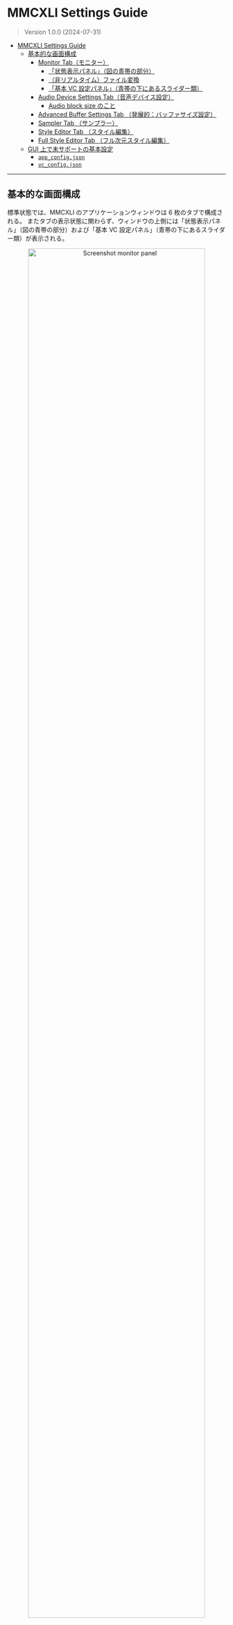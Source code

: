 # MMCXLI Settings Guide

> Version 1.0.0 (2024-07-31)

- [MMCXLI Settings Guide](#mmcxli-settings-guide)
  - [基本的な画面構成](#基本的な画面構成)
    - [Monitor Tab（モニター）](#monitor-tabモニター)
      - [「状態表示パネル」（図の青帯の部分）](#状態表示パネル図の青帯の部分)
      - [（非リアルタイム）ファイル変換](#非リアルタイムファイル変換)
      - [「基本 VC 設定パネル」（青帯の下にあるスライダー類）](#基本-vc-設定パネル青帯の下にあるスライダー類)
    - [Audio Device Settings Tab（音声デバイス設定）](#audio-device-settings-tab音声デバイス設定)
      - [Audio block size のこと](#audio-block-size-のこと)
    - [Advanced Buffer Settings Tab （発展的：バッファサイズ設定）](#advanced-buffer-settings-tab-発展的バッファサイズ設定)
    - [Sampler Tab （サンプラー）](#sampler-tab-サンプラー)
    - [Style Editor Tab （スタイル編集）](#style-editor-tab-スタイル編集)
    - [Full Style Editor Tab （フル次元スタイル編集）](#full-style-editor-tab-フル次元スタイル編集)
  - [GUI 上で未サポートの基本設定](#gui-上で未サポートの基本設定)
    - [`app_config.json`](#app_configjson)
    - [`vc_config.json`](#vc_configjson)


----

## 基本的な画面構成


標準状態では、MMCXLI のアプリケーションウィンドウは 6 枚のタブで構成される。
またタブの表示状態に関わらず、ウィンドウの上側には「状態表示パネル」（図の青帯の部分）および「基本 VC 設定パネル」（青帯の下にあるスライダー類）が表示される。

<p align="center">
    <img src = "./mmcxli_screen_monitor.png" width = "90%" alt = "Screenshot monitor panel"/>
</p>

### Monitor Tab（モニター）

起動直後はモニタータブが前面表示される。4 枚の時系列プロットが含まれ、上から順に

* 入力音声、波形

* 入力音声、対数スペクトログラム

* 出力音声、波形

* 出力音声、対数スペクトログラム

を表す。音声からスペクトログラムへの変換（STFT）は高負荷であるため、入力音声の音量レベルが threshold に達し VC が掛かっているときのみ、スペクトログラムをリアルタイム更新する（with VC）設定がデフォルトとなる。常にスペクトログラムを更新する（always）設定も可能である。
またスペクトログラムの更新を完全に無効化できるオプション（none）が、出力音声のみ用意される。

なお現在の変換アルゴリズムでは、

* Pitch mode が "source" であるか、もしくは 

* Energy mode が "same as source" であるか（各モードの意味は後述する）

のいずれかの条件に当てはまるとき、スペクトログラムが VC 処理に必要である。逆に

* Pitch mode が "target" かつ Energy mode が "estimate" である

場合は不要である。このとき入力モニターが with VC であっても、計算量を節約するためにスペクトログラムの計算は行われず、リアルタイム更新がストップする仕様としている。

#### 「状態表示パネル」（図の青帯の部分）

図は、入力音声の音量レベルが threshold を上回っており、VC が掛かっている状態を示している。音量が閾値に達しておらず VC が掛かっていないときは帯色がグレーになり、このとき***無加工の音声が出力に流れる***。

> 現在のクライアントは VC の実験目的で提供されているためこの仕様の方が適しているのだが、バ美肉で使用する場合は致命的な欠陥となる。
> そのような用途で使う場合は当方は関知しないので、各自でプロジェクトをフォークして、閾値以下の音声を自動ミュートする仕様を備えた派生ソフトを作っていただくことを企図している。

ユーザーが操作可能な部品は表に見える部分で 2 つ、見えないものが 1 つある。
見える部品というのは「Mute」ボタンと、右端にある「Skip delay」ボタンの 2 つだ。
Mute はその名のとおり、1 回クリックすると全ての出力音声を瞬時に無音にできる。もう 1 回クリックすると解除される。

「Skip delay」ボタンを押すことで、処理待ちのブロックを破棄して遅延分を回復できる。
VC が一時的に処理落ちした場合、入力音声に対して出力音声のブロック（チャンク）が処理待ちで蓄積していく。すなわち、audio backend の blocksize × 処理待ちのブロック数だけ、ボイチェンの遅延が発生する。現在の遅延ブロック数はパネル右側の白い数字に表示される。

パネル中央には、現在の入力音声レベルを dBFS（デシベルフルスケール）値で表示するレベルメータがある。さらに内部には、白い破線で表現された矩形が存在する。これは VC を掛けるべき音量の下限（閾値）を表すもので、レベルメータの値が矩形の中に納まるとき VC が実行される。
下の「基本 VC 設定パネル」から「VC threshold (dBFS)」のスライダーを操作することで、矩形の左端＝閾値を増減させられる。

#### （非リアルタイム）ファイル変換

なお、「状態表示パネル」（青帯の部分）にファイルをドラッグ・アンド・ドロップすることで、現在の VC 設定に準拠してローカル音声ファイルの声質変換を行うことができる。

* 変換可能なソースファイルは librosa や pydub で読み込みに対応している、ogg, wav, flac, m4a, mp3, opus のいずれかである。

* 基本的にモノラル前提である。

* ソースファイルのあるフォルダに `converted` というサブフォルダが作成され、その下にソースと同じファイル名の float32 wav として保存される。

* メモリ消費を抑える観点から、処理可能なファイルの秒数に上限を設けてある。`vc_config.json` の "offline_max_sec" キーで決定され、 factory default は 30 秒である。これより長い音声をロードすると、冒頭部のみが処理・保存される。

#### 「基本 VC 設定パネル」（青帯の下にあるスライダー類）

基本 VC 設定パネルの左端には「Mic preamp (dB)」が存在し、音声入力（マイク）デバイスから入れた音を、プラスマイナス 20 dB の範囲で増減させてから VC 処理に突っ込むことができる。
上で述べた「VC threshold (dBFS)」による VC 閾値の判定は、このプリアンプを掛けた後の音量をもとに計算される。

その右にあるラジオボタン「Target style」は、VC のターゲット話者スタイルを入力音声に合わせる（"from myself" いわゆるオートエンコーダ）か、別途与えたサンプルに合わせるか（"to sample"）を選択する。
前者はモデルが自分の声を、どれだけ鮮明に再構成できるかが分かるため性能評価試験に向いているが、実用上は自分の声を自分の声にしても意味がないので、通常はデフォルトの "to sample" で使えばいい。

次のラジオボタン「Pitch mode」は、合成される音声の基本ピッチ（F0）を自分の声からの相対値で決めるか（"source"）、あるいはターゲット話者スタイルと発話内容から推測するか（"target"）を決める。
選択の基準だが、

* 歌いたい場合は "source" を選び、その上で次の「Pitch shift」スライダーを増減して音高を動かす

* 変換した声質で朗読や雑談を行う場合は、"target" の方が自然な変換品質が得られる

* 変換に要する時間は "source" の方が短い。ターゲット声質に合わせたピッチ推定が不要なためである。

    ただし同一のネットワーク（f0n encoder）でピッチ（F0）と音量（energy）の推定を同時に行っているため、後で出てくる「Energy mode」のラジオボタンを "estimate" にした場合、ピッチモードが "source" であっても結局は時間を要する。

さらに「Pitch shift」スライダーを増減して音高を変える。

* "source" の場合は自分の喋った音高から、半音いくつ分ピッチを上下するか
* "target" の場合はターゲット声質に合わせたピッチから、さらに半音いくつ分ピッチを上下するか

を操作できる。つまり歌の場合は "source" かつ +12, 0, -12 のいずれかにするのが定石である。

理論上は（ナイキスト周波数以下ならば）音高のシフト量に限界はないのだが、女声をさらにオクターブを超えて上げたり、
逆に男声をさらにオクターブを超えて下げたりすると、合成される音声が裏返るため実用に耐えないことが経験的にわかっている。
なのでスライダーは上下 18 半音ずつまでに制限している。
ちなみに、このスライダーのボックス内でマウスを右クリックすると、瞬時に値を 0 に戻せる。

「Energy mode」のラジオボタンも Pitch mode と同様に、ソース音声に合わせる（"same as source"）か、もしくはターゲット話者スタイルと発話内容から推測する（"estimate"）かを決める。
どちらが自然な音声を得られるかは、ソースとターゲットの声質ごとに異なるため、事前に試さないとわからない。
現時点で判明しているのは、声質が遠く離れている話者への VC であるほど "estimate" の方が自然な声を得やすいようである。

最後の「Style control」ラジオボタンは、どのパネルで計算した話者スタイルを最終的な VC に採用するかを決める。

* デフォルトは "2-dim" であり、「Style Editor」タブで作成した話者スタイルを用いて VC を実行する

* "Sample" では、「Sampler」タブで計算した話者スタイルを用いる

* "Full-128" では、「Full Style Editor」タブで直接、128 次元のベクトルを弄り倒して作成した話者スタイルを用いる


----

### Audio Device Settings Tab（音声デバイス設定）

<p align="center">
    <img src = "./mmcxli_screen_devices.png" width = "80%" alt = "Screenshot audio device settings panel"/>
</p>

このタブではまず「Audio API」ラジオボタンで、音声入出力に使う API を選択する。
マシンにインストールされている全ての音声処理 API が候補に挙がるが、現在それをサポートする音声デバイスが接続されていない API は、グレーアウトしており選択できない。

> 注意：開発者の Windows マシンでは、WASAPI と他の API を切り替えると、アプリケーションが強制終了することがあった。
> 単にドライバ等の設定が足りてないだけかもしれないが、各自の環境で十分なテストが必要である。


その下のコンボボックスから、所定の API で扱える音声デバイスを、入力、出力のそれぞれについて選択する。
なおデバイスによっては（特に Linux の ALSA では）選択できるが特に何も反応せず、音が聞こえないことがある。
その場合は別のデバイスを選び直す。

> デバイスを選択し直すと、audio backend の内部でいったんストリームを終了して作り直すため、音が一瞬途切れたりノイズが乗ったりする。

現在 Python 環境から見えている全ての音声入出力デバイスの一覧は、画面下のテーブルに表示される。
これはアプリケーションの起動時にデバイスのフルスキャンを掛けて作成されるものであり、
起動後にマイクを新しく接続しても（ジェネリックなデバイスとしてあらかじめ認識されていない限り）自動では追加されない。
この場合はいったんアプリケーションを終了させ、`./configs/` サブフォルダの `StrictDeviceInfo-xxxx.json` を手動で削除した後、
再度アプリケーションを起動してフルスキャンを実行させる。

#### Audio block size のこと

右側に赤字で表示されている物騒なスライダーが、「Audio block size」の設定である。
Audio backend がストリームを作成するときのブロックサイズを、20 ミリ秒 × n （n は 2 以上の整数）で設定できる。

これは少なくとも 20 × n ミリ秒ほど、リアルタイム VC に遅延が発生することを意味している。
もし GPU に十分な余力があり、かつ遅延を極力減らしたい場合は、
この値を factory default である 20 × 7 よりも小さくすることができる。
ただし***アプリケーションの実行中に、このスライダーを操作してブロックサイズを変更するのは危険であり、特に Windows では高確率でアプリケーションが強制終了する***。

より安全なブロックサイズの変更方法は、`./configs/` サブフォルダの `vc_config.json` の "block_roll_size" キーを、
（アプリケーションの起動前に）7 から他の整数値に書き変えることである。

```json
   "backend": {
        "device": null,
        "latency": "low",
        "block_roll_size": 7, -> Change here
```



----

### Advanced Buffer Settings Tab （発展的：バッファサイズ設定）

<p align="center">
    <img src = "./mmcxli_screen_buffer.png" width = "90%" alt = "Screenshot advanced buffer settings panel"/>
</p>

このパネルでは、 VC 推論エンジンである `AudioEfx` クラスインスタンスの挙動を詳細に制御できる。

左端は、入力音声を対数スペクトログラムに変換する wav2spec モジュール（`"./weights/harmof0.onnx"` に含まれている）の入力サンプルサイズを変更する。

* 音声をスペクトログラムに変換するモジュールは、元発話のピッチ（F0）を推定する HarmoF0 モデルの前処理の一部であるため、ここで F0 および音量も同時推定される。

* なお HarmoF0 のアルゴリズム上、入力系列長が短くても精度は十分に出る。
Factory default が 0.2 秒と短い入力系列長なのはそのためで、GPU に余裕がある場合のみ増やすことを検討すればいい。

次の "ContentVec" は 16000 Hz の音声を直接入力に取り、発話内容の埋め込みを抽出する。

* 少なくとも 2 ないし 3 秒以上の入力長が望ましい。0.5 秒以下では滑舌が明らかに悪くなる。

* なお内部構造に Transformer を含むため、入力を長くしても処理時間は線形には増えないが VRAM を著しく消費する。

> 下にある "ContentVec end flip size" というスライダーは、音声チャンクの終端（＝最も時間的に新しい）がぶつ切りになることで発話内容の抽出結果が歪まないように、終端を一定サイズだけ折り返した疑似音声を付加する機能である。
>たとえば flip size = 120% だと、チャンクに含まれる発話が「あいうえおかきくけこ」であるとき、
>「あいうえおかきくけここけ」がネットワークの入力値となる（乱暴な説明）。

"F0n predictor" は Pitch modeが "target" であるとき、ContentVec 特徴量および変換先の話者スタイルから、
変換後の然るべきピッチ（F0）および音量（energy）を推定するための入力系列長を定義する。

* F0n predictor の入力は最低 2 秒、できれば 4 秒欲しい。

* デフォルトの 1.6 秒よりも短くすると、合成される音声の抑揚が不自然になる上に、
リアルタイム変換における前後のイテレーション間で音高が一致しなくなるため、音声の接続部分が不鮮明になる。

右端の "Decoder" は、VC 推論エンジンの最終工程であるデコーダ、すなわち特徴量から音声を復元するときの入力長を決める。

* 現在のモデルでは、ここが最も計算時間を要する。

* GPU に余裕があれば、デフォルトの 0.8 秒よりも長くすることで音質が改善する。

>下にある "Output cross-fade size" というスライダーは、リアルタイム推論における前のイテレーションとの間で、出力音声のクロスフェードを行うときのフェード長を決める。
>イテレーション間で音高や音量が完全には一致しないため、クロスフェード量が 0 だとプチノイズが発生する。
>クロスフェード分だけ追加の遅延が生じるが、5 ms 以上は確保しないとノイズが目立つようになる。


その他、各列に "なんちゃら buffer update" というラジオボタンがある。
これは、audio backend の blocksize よりも長い系列長で計算された各種の特徴量を、バッファに書き込むとき、
blocksize の実時間に一致する分だけ取り出して末尾に書き込む（"roll only"）か、
あるいは計算した分を全部バッファに反映させる（"all"）かを決める。
合成される音声の品質にはさほど影響しないが、興味があれば実験してみるとよい。


----

### Sampler Tab （サンプラー）

<p align="center">
    <img src = "./mmcxli_screen_sampler.png" width = "90%" alt = "Screenshot sample player panel"/>
</p>

「Sampler」タブでは、音声サンプルをロードして話者スタイルを計算することができる。
複数のスロットがそれぞれ音声ロード機能を持つ。現在の画面はスロット 0 と 1 にサンプル（いずれも VCTK データセットより）を読み込んだ状態である。

ロードされた音声のファイル名部分をクリックすることで、「アクティブスロット」として選択し、音声を再生できるようになる。

なおスロット上にローカルの音声ファイルをドラッグ・アンド・ドロップすることでも、ロードが可能である。

>ロードする各音声は、最長でも 20 秒以下に留めるべきである。
>読み込まれた音声は、スペクトログラムに変換して話者スタイルを計算するプロセスが必ず走るため、長いクリップはメモリ不足を引き起こす。

> 制限：現在の実装では、スロットをクリックするときの当たり判定が文字ラベル上にしか存在しない。
これは単に開発者のスキル不足が原因である。

----

### Style Editor Tab （スタイル編集）


<p align="center">
    <img src = "./mmcxli_screen_style_hand.png" width = "90%" alt = "Screenshot style input panel"/>
</p>

左側にあるスロットをクリックして選択し（なお初期状態で一番上のスロット 0 が選択されている）、
中央の 2 次元プロット上で好きな座標をクリックする。

* クリックした座標（2 次元縮約埋め込み）に対応する話者スタイル（128 次元のスタイルベクトル）が計算され、
VC の変換先話者スタイルとして使用される。

* ちなみにプロット上で銀河みたいに色鮮やかな部分は、その光点それぞれの座標に、モデル訓練時の発話クリップが存在していることを示す。
光点のカラースケールはヒートマップとなっており、発話クリップの平均音高（F0）の値を反映する。
すなわち Axis 1 の値が大きいほど、ピッチの低い声質で音声が合成されるようになる傾向がある。

* "Enter style name" の部分をダブルクリックすると、スタイル名を手入力できる。まだ座標を入力していないスロットにもスタイル名を付けられる。

* その右側の "Save as..." ボタンを押すと、スタイルを csv ファイルとして書き出すためのダイアログが開く。
手入力したスタイル名に、拡張子 ".csv" を付けたものがファイル名の初期値として入る。

> 制限：現在の実装では、スロットをクリックするときの当たり判定がスタイル名の文字ラベル上にしか存在しない。
これは単に開発者のスキル不足が原因である。

> 制限：デフォルト設定では 2 次元座標値はそれぞれ `[-50, 50]` の範囲で選択できるが、
周辺部分については復元される声のバックグラウンドノイズが大きすぎたり、声量が小さすぎたりして実用的でない。

あるいは、各スロットの左側にある「Load...」ボタンを押すことで、csv で保存されている既存の話者スタイルを読み込むことができる。

* ファイルから読み込んだ話者スタイルに対応する 2 次元座標が計算され、中央のプロット上では四角のマーク □ および xy 各軸への垂線で表示される（図のうすみどりの座標点）。

* 一方、マウスでクリックして手動入力した座標値は、丸いマーク 〇 および原点（0, 0）からの線分で表示される（図のピンクの座標点）。

* あるスロットに既存の話者スタイルを csv からロードし、そのスロットにもし手動で入力済みの座標値が存在していた場合でも、
手動入力した座標が消去されるわけではない。ただし VC 用の話者スタイルとしては、ロードしたスタイルの側が入力順に関わらず優先される。

* ファイルからスタイルを読み込むとスロットに「Unload」ボタンが出現し、これを押すことでスタイルが読み込まれていない状態に戻せる。
そのスロットに手動で入力した座標値が存在していた場合、VC 用の話者スタイルとして再び使えるようになる。

* ファイルから読み込んだ座標を、このパネル上で編集して上書き保存する機能は提供されていない
（図中のスロット 1 で分かるように、スタイルをロードしたスロットでは「Save...」ボタンを押せなくなる）。
代わりに、次の Full Style Editor が用意されている。


----

### Full Style Editor Tab （フル次元スタイル編集）


<p align="center">
    <img src = "./mmcxli_screen_full.png" width = "90%" alt = "Screenshot full-128 editor panel"/>
</p>

「Full Style Editor」では、縮約埋め込みではない 128 次元の話者スタイルを直接編集できる。
まず左上の "Load..." ボタンを押すと、csv 形式で保存した既存の話者スタイルを読み込むことができる。
または既存のスタイルからではなく、ゼロから新規にスライダーをポチポチ弄ってスタイルを定義してもよい。

* "Enter style name" の部分をダブルクリックすると、スタイル名を入力できる。

* その右側の "Save as..." ボタンを押すと、スタイルを csv ファイルとして書き出すためのダイアログが開く。
手入力したスタイル名に拡張子 ".csv" を付けたものが、ファイル名の初期値として入る。

* なおいずれかのスライダーの値を変更しないと、"Save as..." ボタンが有効化されない仕様である。

* "Clear all" でスライダーの値を全て 0 にリセットできる。また個々のスライダー上で右クリックすると、そのスライダーだけ値が 0 に戻る。

なお基本設定の「Target style」ラジオボタンが "from myself" に設定され、
かつタブ内 "Realtime input monitor" にチェックを入れると、マイクからの入力音声に対してリアルタイムに話者スタイルが計算され、
128 個のスライダーがうにうに動いて常に現在の自分の話者スタイルを指し示すようになる。

* 上の状態で "Realtime input monitor" のチェックを外すと、外した瞬間の自分の声を反映してスライダーが止まるので、
そこから手動で個々のスライダーを弄って好きなスタイルを作成することができる。


----

## GUI 上で未サポートの基本設定

### `app_config.json`

`configs` フォルダの `app_config.json` には、アプリケーションの起動時に読み込まれる基本設定が存在する。

```json
{
    "application_name": "MMCXLI",
    "window_size": [
        1280,
        960
    ],
    "window_min_size": [
        1200,
        650
    ],
    "lang": "en",
    "max_slots": 8,
    "restore_slot": true,
    "sample_portfolio_path": "./styles/sample_portfolio.json",
    "style_portfolio_path": "./styles/style_portfolio.json",
    "display_content": false,
    "initial_active_tab": 0
}
```

初期設定のウィンドウサイズは (1280, 960) px だが、使いづらい場合はここで変更できる。
またウィンドウの端を掴んで大きさを変えても、現在の設定では (1200, 650) px 以下には縮小できない（そして、内部のパネル要素のほうが大きい場合は自動でスクロールバーが表示される）ようになっている。

また `max_slots` で、アプリケーション内の「Sampler Tab」や「Style Editor Tab」の初期スロット数を変更できる。

一方 `restore_slot` は、「Style Editor Tab」にロードされたスタイル csv ファイルを、次回のアプリケーション起動時に再度、
自動でロード状態にしてくれるオプションである。デフォルトで True になっている。

このために使用される、全スロットへのサンプルないし話者スタイルの入力／ロード状態を記録したファイルが
`./styles/sample_portfolio.json` や `./styles/style_portfolio.json` である。
このファイルはスタイル名やファイルパスといった個人を特定可能な情報を含むため、`/style/` フォルダごと git の追跡からも ignore されている。

`lang` は GUI の言語設定で、現在はデフォルトの `en` つまり英語表記のみが作成されている。
国際化対応のためには GUI の全てのテキストラベルに変数を割り当てる必要があり、面倒くさいのだ。


### `vc_config.json`

`configs` フォルダの `vc_config.json` には、VC 変換処理の基本設定が存在する。
大部分は上の GUI パネルから起動後に変更できるが、幾つかは json ファイルを直接編集する必要がある。

```json
    "backend": {
        "device": null,
        "latency": "low",
        "block_roll_size": 7,
        "blocksize": null,
...
```

まず `backend` の部分だが、`block_roll_size` をデフォルト値の 7 から変更できる。
20 ミリ秒を 1 単位として（これは VC に使用する ContentVec の時間解像度に由来する）、
7 ブロックすなわち 140 ミリ秒ごとに、深層学習モデルを用いた推論ジョブが実行されることを意味する。

これは VC の遅延量に直結しており、block_roll_size = 7 だと最低でも 140 ミリ秒、さらに前後の処理を含めると、もう少し長めの遅延が発生することを意味する。このブロックサイズを 6 とか 5 とか、小さな値（整数に限る）にすれば遅延を 120 ミリ秒や 100 ミリ秒に下げられるわけだが、
時間あたりのジョブ実行回数に比例して計算負荷が増大するので、ハイエンドの GPU でないと動かせない。


```
...
    "dispose_silent_blocks": false,
    "keep_voiced": 1,
...
    "record_every": 0.0,
...
```

そこから下に行って `dispose_silent_blocks` と `keep_voiced` は、VC 閾値よりも音量の低いブロックの扱いを規定する。

`dispose_silent_blocks` は標準で False だが、True にすると、大きな遅延が発生したときに音量が閾値以下のブロックを自動で捨てて、
強引に遅延を回復する。
便利な機能だが、なぜ True をデフォルトにしないのか。一般的な収録環境では背景ノイズを耳に聞こえないレベルまで抑えることが困難である。
そうなると、捨てたブロックで音が途切れた場合に違和感が生じるためだ。

`keep_voiced` は、喋っている状態から喋り終わって VC 閾値以下に音量が低下したときでも、このブロック数だけ VC の有効状態を持続させるための設定である。デフォルトは 1 なので、一時的に静かになっても 1 ブロック分は VC 処理が行われる。残響部分で急に音が途切れないための方策となる。


さらに下に、`record_output_audio` という float 値があり、デフォルトは 0 になっている。
この値を 0 よりも大きくすると、入力および出力の音声を録音し、record_every 秒（厳密にはそのときの VC 推論が終わるブロックまで）ごとに ogg 形式の音声ファイルとして保存する機能が発動する。

今のところ録音を書き出すフォルダは、`main.py` があるリポジトリのルートフォルダそのものである。
理由として長時間アプリケーションを立ち上げっぱなしにした場合、ユーザーの目に見えないサブフォルダに大量の録音ファイルが作成されると、
知らないうちにディスク容量を圧迫してしまうためだ。



----
